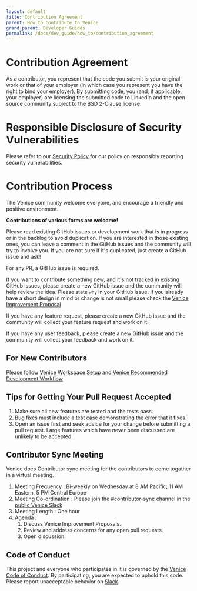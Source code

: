 ```yaml
---
layout: default
title: Contribution Agreement
parent: How to Contribute to Venice
grand_parent: Developer Guides
permalink: /docs/dev_guide/how_to/contribution_agreement
---
```


# Contribution Agreement

As a contributor, you represent that the code you submit is your
original work or that of your employer (in which case you represent
you have the right to bind your employer).  By submitting code, you
(and, if applicable, your employer) are licensing the submitted code
to LinkedIn and the open source community subject to the BSD 2-Clause
license.

# Responsible Disclosure of Security Vulnerabilities

Please refer to our [Security Policy](SECURITY.md) for our policy on
responsibly reporting security vulnerabilities.

# Contribution Process

The Venice community welcome everyone, and encourage a friendly and positive environment.

**Contributions of various forms are welcome!**

Please read existing GitHub issues or development work that is in progress or in the backlog to avoid duplication. If you are interested in those existing ones, you can leave a comment in the GitHub issues and the community will try to involve you. If you are not sure if it's duplicated, just create a GitHub issue and ask!

For any PR, a GitHub issue is required.

If you want to contribute something new, and it's not tracked in existing GitHub issues, please create a new 
GitHub issue and the community will help review the idea. Please state `why` in your GitHub issue. 
If you already have a short design in mind or change is not small please check the 
[Venice Improvement Proposal](design_doc.md) 

If you have any feature request, please create a new GitHub issue and the community will collect your feature request and work on it.

If you have any user feedback, please create a new GitHub issue and the community will collect your feedback and work on it.

## For New Contributors

Please follow [Venice Workspace Setup](workspace_setup.md) and
[Venice Recommended Development Workflow](recommended_development_workflow.md)

## Tips for Getting Your Pull Request Accepted

1. Make sure all new features are tested and the tests pass.
2. Bug fixes must include a test case demonstrating the error that it
   fixes.
3. Open an issue first and seek advice for your change before
   submitting a pull request. Large features which have never been
   discussed are unlikely to be accepted.

## Contributor Sync Meeting 

Venice does Contributor sync meeting for the contributors to come togather in a virtual meeting.

1. Meeting Frequency : Bi-weekly on Wednesday at 8 AM Pacific, 11 AM Eastern, 5 PM Central Europe
2. Meeting Co-ordination : Please join the #contributor-sync channel in the 
     [public Venice Slack](http://slack.venicedb.org/) 
3. Meeting Length : One hour 
4. Agenda : 
   1. Discuss Venice Improvement Proposals.
   2. Review and address concerns for any open pull requests.
   3. Open discussion.

## Code of Conduct

This project and everyone who participates in it is governed by the [Venice Code of Conduct](CODE_OF_CONDUCT.md). By participating, you are expected to uphold this code. Please report unacceptable behavior on [Slack](https://venicedb.slack.com/archives/C03SLQWRSLF).